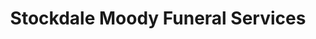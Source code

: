---
title: "Stockdale Moody Funeral Services"
url: /rogers/stockdale-moody-funeral-services/
shop: Bestattungen
---